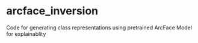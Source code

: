 # arcface_inversion
Code for generating class representations using pretrained ArcFace Model for explainablity 
